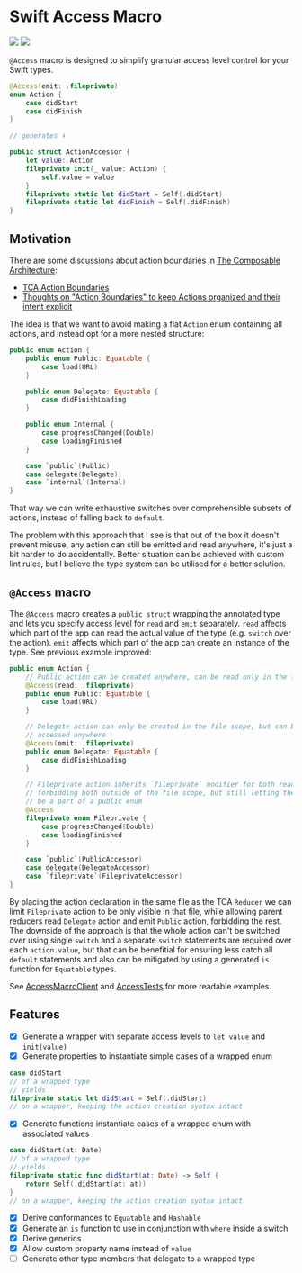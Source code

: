 # Swift Access Macro

[![](https://img.shields.io/endpoint?url=https%3A%2F%2Fswiftpackageindex.com%2Fapi%2Fpackages%2Fromikabi%2Fswift-access-macro%2Fbadge%3Ftype%3Dswift-versions)](https://swiftpackageindex.com/romikabi/swift-access-macro)
[![](https://img.shields.io/endpoint?url=https%3A%2F%2Fswiftpackageindex.com%2Fapi%2Fpackages%2Fromikabi%2Fswift-access-macro%2Fbadge%3Ftype%3Dplatforms)](https://swiftpackageindex.com/romikabi/swift-access-macro)

`@Access` macro is designed to simplify granular access level control for your Swift types.
```swift
@Access(emit: .fileprivate)
enum Action {
    case didStart
    case didFinish
}

// generates ⬇️

public struct ActionAccessor {
    let value: Action
    fileprivate init(_ value: Action) {
        self.value = value
    }
    fileprivate static let didStart = Self(.didStart)
    fileprivate static let didFinish = Self(.didFinish)
}
```

## Motivation

There are some discussions about action boundaries in [The Composable Architecture](https://github.com/pointfreeco/swift-composable-architecture/tree/main):
* [TCA Action Boundaries](https://www.merowing.info/boundries-in-tca/)
* [Thoughts on "Action Boundaries" to keep Actions organized and their intent explicit](https://github.com/pointfreeco/swift-composable-architecture/discussions/1440)

The idea is that we want to avoid making a flat `Action` enum containing all actions, and instead opt for a more nested structure:

```swift
public enum Action {
    public enum Public: Equatable {
        case load(URL)
    }

    public enum Delegate: Equatable {
        case didFinishLoading
    }

    public enum Internal {
        case progressChanged(Double)
        case loadingFinished
    }

    case `public`(Public)
    case delegate(Delegate)
    case `internal`(Internal)
}
```

That way we can write exhaustive switches over comprehensible subsets of actions, instead of falling back to `default`.

The problem with this approach that I see is that out of the box it doesn't prevent misuse, any action can still be emitted and read anywhere, it's just a bit harder to do accidentally. Better situation can be achieved with custom lint rules, but I believe the type system can be utilised for a better solution.

## `@Access` macro
The `@Access` macro creates a `public struct` wrapping the annotated type and lets you specify access level for `read` and `emit` separately. `read` affects which part of the app can read the actual value of the type (e.g. `switch` over the action). `emit` affects which part of the app can create an instance of the type. See previous example improved:
```swift
public enum Action {
    // Public action can be created anywhere, can be read only in the file scope
    @Access(read: .fileprivate)
    public enum Public: Equatable {
        case load(URL)
    }

    // Delegate action can only be created in the file scope, but can be 
    // accessed anywhere
    @Access(emit: .fileprivate)
    public enum Delegate: Equatable {
        case didFinishLoading
    }

    // Fileprivate action inherits `fileprivate` modifier for both reading and emitting,
    // forbidding both outside of the file scope, but still letting the action 
    // be a part of a public enum
    @Access
    fileprivate enum Fileprivate {
        case progressChanged(Double)
        case loadingFinished
    }

    case `public`(PublicAccessor)
    case delegate(DelegateAccessor)
    case `fileprivate`(FileprivateAccessor)
}
```
By placing the action declaration in the same file as the TCA `Reducer` we can limit `Fileprivate` action to be only visible in that file, 
while allowing parent reducers read `Delegate` action and emit `Public` action, forbidding the rest.
The downside of the approach is that the whole action can't be switched over using single `switch` and a separate `switch` statements are required over each `action.value`, 
but that can be benefitial for ensuring less catch all `default` statements and also can be mitigated by using a generated `is` function for `Equatable` types.

See [AccessMacroClient](Sources/AccessMacroClient) and [AccessTests](Tests/AccessMacroTests/AccessTests.swift) for more readable examples.

## Features
- [X] Generate a wrapper with separate access levels to `let value` and `init(value)`
- [X] Generate properties to instantiate simple cases of a wrapped enum
```swift
case didStart
// of a wrapped type
// yields
fileprivate static let didStart = Self(.didStart)
// on a wrapper, keeping the action creation syntax intact
```
- [X] Generate functions instantiate cases of a wrapped enum with associated values
```swift
case didStart(at: Date)
// of a wrapped type
// yields
fileprivate static func didStart(at: Date) -> Self {
    return Self(.didStart(at: at))
}
// on a wrapper, keeping the action creation syntax intact
```
- [X] Derive conformances to `Equatable` and `Hashable`
- [X] Generate an `is` function to use in conjunction with `where` inside a switch
- [X] Derive generics
- [X] Allow custom property name instead of `value`
- [ ] Generate other type members that delegate to a wrapped type
